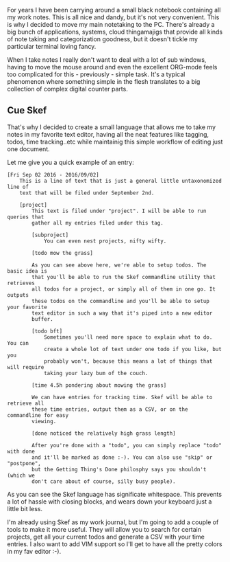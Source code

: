<!--
title: Skef: a language for developer lab notes
categories: programming
--> 
For years I have been carrying around a small black notebook containing all my
work notes. This is all nice and dandy, but it's not very convenient. This is
why I decided to move my main notetaking to the PC. There's already a big bunch
of applications, systems, cloud thingamajigs that provide all kinds of note
taking and categorization goodness, but it doesn't tickle my particular terminal
loving fancy.

When I take notes I really don't want to deal with a lot of sub windows, having
to move the mouse around and even the excellent ORG-mode feels too complicated
for this - previously - simple task. It's a typical phenomenon where something
simple in the flesh translates to a big collection of complex digital counter
parts.

Cue Skef
--------
That's why I decided to create a small language that allows me to take my notes
in my favorite text editor, having all the neat features like tagging, todos,
time tracking..etc while maintainig this simple workflow of editing just one
document.

Let me give you a quick example of an entry:

~~~~~~~
[Fri Sep 02 2016 - 2016/09/02]
    This is a line of text that is just a general little untaxonomized line of
    text that will be filed under September 2nd.

    [project]
        This text is filed under "project". I will be able to run queries that
        gather all my entries filed under this tag. 
        
        [subproject]
            You can even nest projects, nifty wifty.

        [todo mow the grass]

        As you can see above here, we're able to setup todos. The basic idea is
        that you'll be able to run the Skef commandline utility that retrieves
        all todos for a project, or simply all of them in one go. It outputs
        these todos on the commandline and you'll be able to setup your favorite
        text editor in such a way that it's piped into a new editor
        buffer.

        [todo bft]
            Sometimes you'll need more space to explain what to do. You can
            create a whole lot of text under one todo if you like, but you
            probably won't, because this means a lot of things that will require
            taking your lazy bum of the couch.

        [time 4.5h pondering about mowing the grass]

        We can have entries for tracking time. Skef will be able to retrieve all
        these time entries, output them as a CSV, or on the commandline for easy
        viewing.

        [done noticed the relatively high grass length]

        After you're done with a "todo", you can simply replace "todo" with done
        and it'll be marked as done :-). You can also use "skip" or "postpone",
        but the Getting Thing's Done philosphy says you shouldn't (which we
        don't care about of course, silly busy people).
~~~~~~~


As you can see the Skef language has significate whitespace. This prevents a
lot of hassle with closing blocks, and wears down your keyboard just a
little bit less.

I'm already using Skef as my work journal, but I'm going to add a couple of
tools to make it more useful. They will allow you to search for certain
projects, get all your current todos and generate a CSV with your time entries.
I also want to add VIM support so I'll get to have all the pretty colors in my
fav editor :-).
